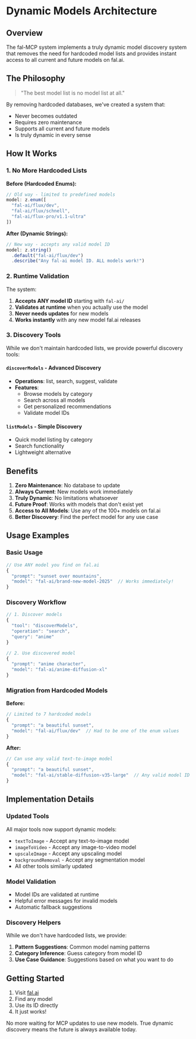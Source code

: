 # Dynamic Models Architecture

## Overview

The fal-MCP system implements a truly dynamic model discovery system that removes the need for hardcoded model lists and provides instant access to all current and future models on fal.ai.

## The Philosophy

> "The best model list is no model list at all."

By removing hardcoded databases, we've created a system that:

- Never becomes outdated
- Requires zero maintenance
- Supports all current and future models
- Is truly dynamic in every sense

## How It Works

### 1. No More Hardcoded Lists

**Before (Hardcoded Enums):**

```typescript
// Old way - limited to predefined models
model: z.enum([
  "fal-ai/flux/dev",
  "fal-ai/flux/schnell",
  "fal-ai/flux-pro/v1.1-ultra"
])
```

**After (Dynamic Strings):**

```typescript
// New way - accepts any valid model ID
model: z.string()
  .default("fal-ai/flux/dev")
  .describe("Any fal-ai model ID. ALL models work!")
```

### 2. Runtime Validation

The system:

1. **Accepts ANY model ID** starting with `fal-ai/`
2. **Validates at runtime** when you actually use the model
3. **Never needs updates** for new models
4. **Works instantly** with any new model fal.ai releases

### 3. Discovery Tools

While we don't maintain hardcoded lists, we provide powerful discovery tools:

#### `discoverModels` - Advanced Discovery

- **Operations**: list, search, suggest, validate
- **Features**:
  - Browse models by category
  - Search across all models
  - Get personalized recommendations
  - Validate model IDs

#### `listModels` - Simple Discovery

- Quick model listing by category
- Search functionality
- Lightweight alternative

## Benefits

1. **Zero Maintenance**: No database to update
2. **Always Current**: New models work immediately
3. **Truly Dynamic**: No limitations whatsoever
4. **Future Proof**: Works with models that don't exist yet
5. **Access to All Models**: Use any of the 100+ models on fal.ai
6. **Better Discovery**: Find the perfect model for any use case

## Usage Examples

### Basic Usage

```javascript
// Use ANY model you find on fal.ai
{
  "prompt": "sunset over mountains",
  "model": "fal-ai/brand-new-model-2025"  // Works immediately!
}
```

### Discovery Workflow

```javascript
// 1. Discover models
{
  "tool": "discoverModels",
  "operation": "search",
  "query": "anime"
}

// 2. Use discovered model
{
  "prompt": "anime character",
  "model": "fal-ai/anime-diffusion-xl"
}
```

### Migration from Hardcoded Models

**Before:**

```javascript
// Limited to 7 hardcoded models
{
  "prompt": "a beautiful sunset",
  "model": "fal-ai/flux/dev"  // Had to be one of the enum values
}
```

**After:**

```javascript
// Can use any valid text-to-image model
{
  "prompt": "a beautiful sunset", 
  "model": "fal-ai/stable-diffusion-v35-large"  // Any valid model ID
}
```

## Implementation Details

### Updated Tools

All major tools now support dynamic models:

- `textToImage` - Accept any text-to-image model
- `imageToVideo` - Accept any image-to-video model
- `upscaleImage` - Accept any upscaling model
- `backgroundRemoval` - Accept any segmentation model
- All other tools similarly updated

### Model Validation

- Model IDs are validated at runtime
- Helpful error messages for invalid models
- Automatic fallback suggestions

### Discovery Helpers

While we don't have hardcoded lists, we provide:

1. **Pattern Suggestions**: Common model naming patterns
2. **Category Inference**: Guess category from model ID
3. **Use Case Guidance**: Suggestions based on what you want to do

## Getting Started

1. Visit [fal.ai](https://fal.ai)
2. Find any model
3. Use its ID directly
4. It just works!

No more waiting for MCP updates to use new models. True dynamic discovery means the future is always available today.
